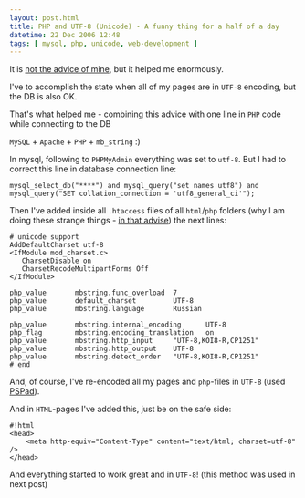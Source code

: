 ```yaml
---
layout: post.html
title: PHP and UTF-8 (Unicode) - A funny thing for a half of a day
datetime: 22 Dec 2006 12:48
tags: [ mysql, php, unicode, web-development ]
---
```


It is [not the advice of mine](http://live.julik.nl/2005/03/unicode-php), but it helped me enormously.

I've to accomplish the state when all of my pages are in `UTF-8` encoding, but the DB is also OK.

That's what helped me - combining this advice with one line in `PHP` code while connecting to the DB

`MySQL` + `Apache` + `PHP` + `mb_string` :)

In mysql, following to `PHPMyAdmin` everything was set to `utf-8`. But I had to correct this line in database connection line:

    mysql_select_db("****") and mysql_query("set names utf8") and
    mysql_query("SET collation_connection = 'utf8_general_ci'");

Then I've added inside all `.htaccess` files of all `html`/`php` folders (why I am doing these strange things - [in that advise](http://live.julik.nl/2005/03/unicode-php)) the next lines:

    # unicode support
    AddDefaultCharset utf-8
    <IfModule mod_charset.c>
       CharsetDisable on
       CharsetRecodeMultipartForms Off
    </IfModule>

    php_value       mbstring.func_overload  7
    php_value       default_charset         UTF-8
    php_value       mbstring.language       Russian

    php_value       mbstring.internal_encoding      UTF-8
    php_flag        mbstring.encoding_translation   on
    php_value       mbstring.http_input     "UTF-8,KOI8-R,CP1251"
    php_value       mbstring.http_output    UTF-8
    php_value       mbstring.detect_order   "UTF-8,KOI8-R,CP1251"
    # end

And, of course, I've re-encoded all my pages and `php`-files in `UTF-8` (used [PSPad](http://www.pspad.com/)).

And in `HTML`-pages I've added this, just be on the safe side:

    #!html
    <head>
        <meta http-equiv="Content-Type" content="text/html; charset=utf-8" />
    </head>

And everything started to work great and in `UTF-8`! (this method was used in next post)

